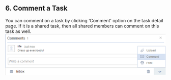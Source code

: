 ## 6. Comment a Task
You can comment on a task by clicking ‘Comment’ option on the task detail page. If it is a shared task, then all shared members can comment on this task as well.
![](../images/image013.png)
